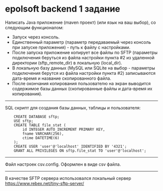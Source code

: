 # epolsoft backend 1 задание
Написать Java приложение (maven проект) (или язык на ваш выбор), со следующим функционалом:

- Запуск через консоль.
- Единственный параметр (параметр передаваемый через консоль при запуске приложения) - путь к файлу с настройками.
- После запуска приложение копирует все файлы по SFTP (параметры подключения беруться из файла настройки пункта #2 из удаленной директории (sftp_remote_dir) в локальную (local_dir).
- В локальную базу данных (MySQL или SQLite на выбор - параметры подключения берутся из файла настройки пункта #2) записываются дата-время и название скопированного файла.
- После окончания копирования пользователю на экран выводится содержимое базы данных (скопированные файлы и дата-время их копирования).

____
SQL скрипт для создания базы данных, таблицы и пользователя:
```
    CREATE DATABASE sftp;
    USE sftp;
    CREATE TABLE file_stat (
        id INTEGER AUTO_INCREMENT PRIMARY KEY,
    	fname VARCHAR(256),
    	ctime DATETIME(6)
    );
    CREATE USER 'user'@'localhost' IDENTIFIED BY '4321';
    GRANT ALL PRIVILEGES ON sftp.file_stat TO 'user'@'localhost';
```
____
Файл настроек csv.config. Оформлен в виде csv файла.
____
В качестве SFTP сервера использовался локальный сервер https://www.rebex.net/tiny-sftp-server/
